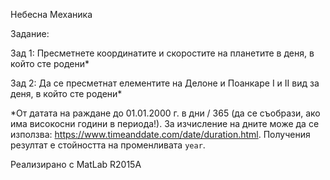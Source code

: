 Небесна Механика

Задание: 

Зад 1: Пресметнете координатите и скоростите на планетите в деня, в който сте родени*

Зад 2: Да се пресметнат елементите на Делоне и Поанкаре I и II вид за деня, в който сте родени*

*От датата на раждане до 01.01.2000 г. в дни / 365 (да се съобрази, ако има високосни години в периода!). За изчисление на дните може да се използва: https://www.timeanddate.com/date/duration.html. Получения резултат е стойността на променливата `year`.

Реализирано с MatLab R2015A



